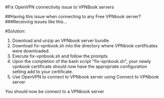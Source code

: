 #Fix OpenVPN connectivity issue to VPNBook servers

##Having this issue when connecting to any Free VPNbook server?
###Receiving issues like this...
<img scr="https://github.com/1KevinFigueroa/openvpn-issues-vpnbook/blob/main/images/OpenVPN_issue_VPNbook.png">

#Solution:
1. Download and unzip an VPNbook server bundle
2. Download fix-vpnbook.sh into the directory where VPNbook certificates were downloaded.
3. Execute fix-vpnbook.sh and follow the prompts
4. Upon the completion of the bash script "fix-vpnbook.sh", your newly vpnbook certificate should
   now have the appropriate configuration setting add to your certificate.
5. Use OpenVPN to connect to VPNbook server using Connect to VPNbook server  

You should now be connect to a VPNbook server
